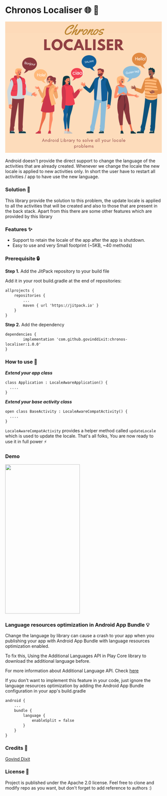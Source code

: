 # Chronos Localiser :globe_with_meridians: :pencil:

![Banner](static/banner.png)

Android doesn't provide the direct support to change the language of the activities that are already created. Whenever we change the locale the new locale is applied to new activities only. In short the user have to restart all activities / app to have use the new language.

### Solution :rocket:

This library provide the solution to this problem, the update locale is applied to all the activities that will be created and also to those that are present in the back stack. Apart from this there are some other features which are provided by this library

### Features :sparkles:

- Support to retain the locale of the app after the app is shutdown.
- Easy to use and very Small footprint (~5KB, ~40 methods)

### Prerequisite :lock:

**Step 1.** Add the JitPack repository to your build file

Add it in your root build.gradle at the end of repositories:

	allprojects {
		repositories {
			...
			maven { url 'https://jitpack.io' }
		}
	}
**Step 2.** Add the dependency

	dependencies {
	        implementation 'com.github.govinddixit:chronos-localiser:1.0.0'
	}

### How to use :speech_balloon:

***Extend your app class***
```
class Application : LocaleAwareApplication() {
  ....
}
```

***Extend your base activity class***
```
open class BaseActivity : LocaleAwareCompatActivity() {
  ....
}
```

`LocaleAwareCompatActivity` provides a helper method called `updateLocale` which is used to update the locale.
That's all folks, You are now ready to use it in full power :zap:

### Demo

<img src="static/demo.gif" width="240" height="480"/>


### Language resources optimization in Android App Bundle :bulb:

Change the language by library can cause a crash to your app when you publishing your app with Android App Bundle with language resources optimization enabled.

To fix this, Using the Additional Languages API in Play Core library to download the additional language before.

For more information about Additional Language API. Check [here](https://android-developers.googleblog.com/2019/03/the-latest-android-app-bundle-updates.html)

If you don't want to implement this feature in your code, just ignore the language resources optimization by adding the Android App Bundle configuration in your app's build.gradle

```
android {
    ...
    bundle {
        language {
            enableSplit = false
        }
    }
}
```

### Credits :busts_in_silhouette:

[Govind Dixit](https://github.com/GOVINDDIXIT)

### License :page_facing_up:

Project is published under the Apache 2.0 license. Feel free to clone and modify repo as you want, but don't forget to add reference to authors :)